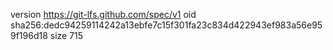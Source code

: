 version https://git-lfs.github.com/spec/v1
oid sha256:dedc94259114242a13ebfe7c15f301fa23c834d422943ef983a56e959f196d18
size 715
